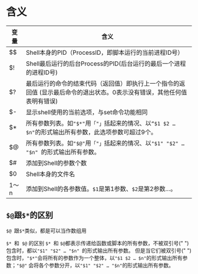 # 含义

| 变量    | 含义                                                              |
| ----- | --------------------------------------------------------------- |
| $$    | Shell本身的PID（ProcessID，即脚本运行的当前进程ID号）                            |
| $!    | Shell最后运行的后台Process的PID(后台运行的最后一个进程的进程ID号)                      |
| $?    | 最后运行的命令的结束代码（返回值）即执行上一个指令的返回值 (显示最后命令的退出状态。0表示没有错误，其他任何值表明有错误)  |
| $-    | 显示shell使用的当前选项，与set命令功能相同                                       |
| $*    | 所有参数列表。如`"$*"`用`「"」`括起来的情况、以`“$1 $2 … $n"`的形式输出所有参数，此选项参数可超过9个。 |
| $@    | 所有参数列表。如`"$@"`用`「"」`括起来的情况、以`"$1" "$2" … "$n" `的形式输出所有参数。       |
| $#    | 添加到Shell的参数个数                                                   |
| $0    | Shell本身的文件名                                                     |
| $1～$n | 添加到Shell的各参数值。`$1`是第1参数、`$2`是第2参数…。                             |

## `$@`跟`$*`的区别

`$@ `跟`$*`类似，都是可以当作数组用

`$* `和` $@` 的区别
`$* `和 `$@`都表示传递给函数或脚本的所有参数，不被双引号(" ")包含时，都以`"$1" "$2" … "$n" `的形式输出所有参数。
但是当它们被双引号(" ")包含时，`"$*"`会将所有的参数作为一个整体，以`"$1 $2 … $n"`的形式输出所有参数；`"$@"` 会将各个参数分开，以`"$1" "$2" … "$n"`的形式输出所有参数。
